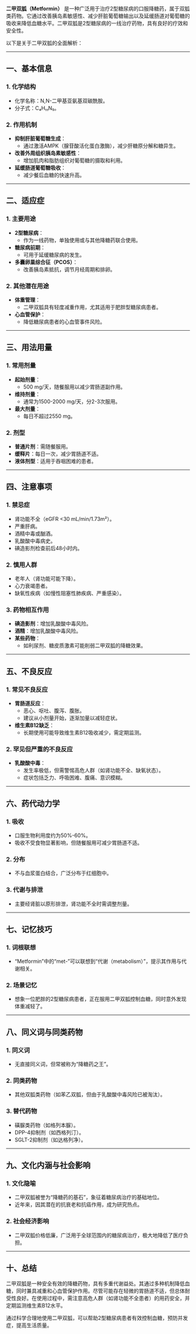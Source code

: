 **二甲双胍（Metformin）** 是一种广泛用于治疗2型糖尿病的口服降糖药，属于双胍类药物。它通过改善胰岛素敏感性、减少肝脏葡萄糖输出以及延缓肠道对葡萄糖的吸收来降低血糖水平。二甲双胍是2型糖尿病的一线治疗药物，具有良好的疗效和安全性。

以下是关于二甲双胍的全面解析：

---

## 一、基本信息

### 1. 化学结构
- 化学名称：N,N-二甲基亚氨基双碳酰胺。
- 分子式：C₄H₁₁N₅。

### 2. 作用机制
- **抑制肝脏葡萄糖生成**：
  - 通过激活AMPK（腺苷酸活化蛋白激酶），减少肝糖原分解和糖异生。
- **改善外周组织胰岛素敏感性**：
  - 增加肌肉和脂肪组织对葡萄糖的摄取和利用。
- **延缓肠道葡萄糖吸收**：
  - 减少餐后血糖的快速升高。

---

## 二、适应症

### 1. 主要用途
- **2型糖尿病**：
  - 作为一线药物，单独使用或与其他降糖药联合使用。
- **糖尿病前期**：
  - 可用于延缓糖尿病的发生。
- **多囊卵巢综合征（PCOS）**：
  - 改善胰岛素抵抗，调节月经周期和排卵。

### 2. 其他潜在用途
- **体重管理**：
  - 二甲双胍具有轻度减重作用，尤其适用于肥胖型糖尿病患者。
- **心血管保护**：
  - 降低糖尿病患者的心血管事件风险。

---

## 三、用法用量

### 1. 常用剂量
- **起始剂量**：
  - 500 mg/天，随餐服用以减少胃肠道副作用。
- **维持剂量**：
  - 通常为1500-2000 mg/天，分2-3次服用。
- **最大剂量**：
  - 每日不超过2550 mg。

### 2. 剂型
- **普通片剂**：需随餐服用。
- **缓释片**：每日一次，减少胃肠道不适。
- **液体剂型**：适用于吞咽困难的患者。

---

## 四、注意事项

### 1. 禁忌症
- 肾功能不全（eGFR <30 mL/min/1.73m²）。
- 严重肝病。
- 酒精中毒或酗酒。
- 乳酸酸中毒病史。
- 碘造影剂检查前后48小时内。

### 2. 慎用人群
- 老年人（肾功能可能下降）。
- 心力衰竭患者。
- 缺氧性疾病（如慢性阻塞性肺疾病、严重感染）。

### 3. 药物相互作用
- **碘造影剂**：增加乳酸酸中毒风险。
- **酒精**：增加乳酸酸中毒风险。
- **某些药物**：
  - 如利尿剂、糖皮质激素可能削弱二甲双胍的降糖效果。

---

## 五、不良反应

### 1. 常见不良反应
- **胃肠道反应**：
  - 恶心、呕吐、腹泻、腹胀。
  - 建议从小剂量开始，逐渐加量以减轻症状。
- **维生素B12缺乏**：
  - 长期使用可能导致维生素B12吸收减少，需定期监测。

### 2. 罕见但严重的不良反应
- **乳酸酸中毒**：
  - 发生率极低，但需警惕高危人群（如肾功能不全、缺氧状态）。
  - 症状包括乏力、呼吸困难、腹痛、意识模糊。

---

## 六、药代动力学

### 1. 吸收
- 口服生物利用度约为50%-60%。
- 吸收不受食物显著影响，但随餐服用可减少胃肠道不适。

### 2. 分布
- 不与血浆蛋白结合，广泛分布于红细胞中。

### 3. 代谢与排泄
- 主要经肾脏以原形排泄，肾功能不全时需调整剂量。

---

## 七、记忆技巧

### 1. 词根联想
- “Metformin”中的“met-”可以联想到“代谢（metabolism）”，提示其作用与代谢相关。

### 2. 场景记忆
- 想象一位肥胖的2型糖尿病患者，正在服用二甲双胍控制血糖，同时意外发现体重减轻了。

---

## 八、同义词与同类药物

### 1. 同义词
- 无直接同义词，但常被称为“降糖药之王”。

### 2. 同类药物
- 其他双胍类药物（如苯乙双胍，但由于乳酸酸中毒风险已被淘汰）。

### 3. 替代药物
- 磺脲类药物（如格列本脲）。
- DPP-4抑制剂（如西格列汀）。
- SGLT-2抑制剂（如达格列净）。

---

## 九、文化内涵与社会影响

### 1. 文化隐喻
- 二甲双胍被誉为“降糖药的基石”，象征着糖尿病治疗的基础地位。
- 近年来，因其潜在的抗衰老和抗癌作用，成为研究热点。

### 2. 社会经济影响
- 二甲双胍价格低廉，广泛用于全球范围内的糖尿病治疗，极大地降低了医疗负担。

---

## 十、总结

二甲双胍是一种安全有效的降糖药物，具有多重代谢益处。其通过多种机制降低血糖，同时兼具减重和心血管保护作用。尽管可能存在轻微的胃肠道不适，但总体耐受性良好。在使用过程中，需注意高危人群（如肾功能不全患者）的用药安全，并定期监测维生素B12水平。

通过科学合理地使用二甲双胍，可以帮助2型糖尿病患者有效控制血糖，预防并发症，提高生活质量。